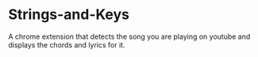 # Strings-and-Keys
A chrome extension that detects the song you are playing on youtube and displays the chords and lyrics for it.
